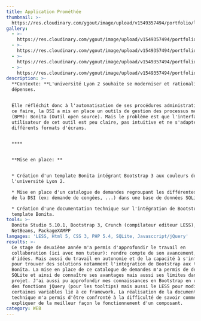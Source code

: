 ```yaml
---
title: Application Prométhée
thumbnail: >-
  https://res.cloudinary.com/ygout/image/upload/v1549357494/portfolio/logo-lyon2.jpg
gallery:
  - >-
    https://res.cloudinary.com/ygout/image/upload/v1549357494/portfolio/15e9d2_1d96683664644d09900b34e606b873c2.png
  - >-
    https://res.cloudinary.com/ygout/image/upload/v1549357494/portfolio/15e9d2_2a57f997b2b84b9e84b4d4a7c6f37a2c.png
  - >-
    https://res.cloudinary.com/ygout/image/upload/v1549357494/portfolio/15e9d2_064d687039f64daf9516297a4f0ba6b1.png
  - >-
    https://res.cloudinary.com/ygout/image/upload/v1549357494/portfolio/15e9d2_8d61f39c4b60479db70778eb1873b9be.png
description: >-
  **Contexte: **L'université Lyon 2 souhaite se moderniser et rationaliser ses
  dépenses.


  Elle réfléchit donc à l'automatisation de ses procédures administratives, pour
  ce faire, la DSI a mis en place un outils de gestion des processus métiers
  (BPM): Bonita (Outil open source). Mais le problème est que l'interface
  utilisateur de cet outil est peu claire, pas intuitive et ne s'adapte pas aux
  différents formats d'écrans.


  ****


  **Mise en place: ** 


  * Création d'un template Bonita intégrant Bootstrap 3 aux couleurs de
  l'université Lyon 2.

  * Mise en place d'un catalogue de demandes regroupant les différentes demandes
  de la DSI (ex: demande de congées, ...) dans une base de données SQLite.

  * Création d'une documentation technique sur l'intégration de Bootstrap 3 à un
  template Bonita.
tools: >-
  Bonita Studio 5.10.1, Bootstrap 3, Crunch (compilateur editeur LESS),
  NetBeans, PackageXAMPP
langages: 'LESS, Html 5, CSS 3, PHP 5.4, SQLite, Javasccript/jQuery'
results: >-
  Ce stage de deuxième année m'a permis d'approfondir le travail en
  collaboration (ici avec mon tuteur): rendre compte de son avancement, partage
  d'idées. Mais aussi du travail en autonomie et de la capacité à s'informer
  pour trouver des solutions notamment l'intégration de Bootstrap aux templates
  Bonita. La mise en place de ce catalogue de demandes m'a permis de découvrir
  SQLite et ainsi de connaître ses avantages mais aussi ses limites dans un
  projet. J'ai aussi pu approfondir mes connaissances en Bootstrap en utilisant
  des fonctions jQuery (pour les tooltips) mais aussi le LESS pour modifier
  certaines variables lié à ce framework. La réalisation de la documentation
  technique m'a permis d'être confronté à la difficulté de savoir comment
  expliquer de la meilleur façon le fonctionnement d'un composant.
category: WEB
---
```


